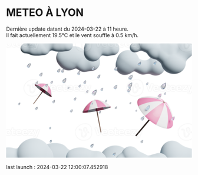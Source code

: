 # METEO À LYON

Dernière update datant du 2024-03-22 à 11 heure.  
Il fait actuellement 19.5°C et le vent souffle à 0.5 km/h.      

![](./.github/rain.png)

last launch : 2024-03-22 12:00:07.452918
